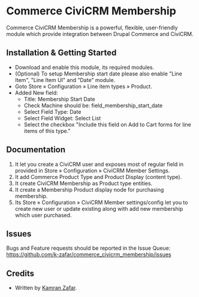 Commerce CiviCRM Membership
===============

Commerce CiviCRM Membership is a powerful, flexible, user-friendly module which provide integration between Drupal Commerce and CiviCRM.

Installation & Getting Started
------------------------------

- Download and enable this module, its required modules.
- (Optional) To setup Membership start date please also enable "Line Item", "Line Item UI" and "Date" module.
- Goto  Store » Configuration » Line item types » Product.
- Added New field:
  - Title: Membership Start Date
  - Check Machine should be: field_membership_start_date
  - Select Field Type: Date
  - Select Field Widget: Select List
  - Select the checkbox "Include this field on Add to Cart forms for line items of this type."


Documentation
-------------

1. It let you create a CiviCRM user and exposes most of regular field in provided in Store » Configuration » CiviCRM Member Settings.
2. It add Commerce Product Type and Product Display (content type).
3. It create CiviCRM Membership as Product type entities.
4. It create a Membership Product display node for purchasing membership.
5. Its  Store » Configuration » CiviCRM Member settings/config let you to create new user or update existing along with add new membership which user purchased.

Issues
------

Bugs and Feature requests should be reported in the Issue Queue:
https://github.com/k-zafar/commerce_civicrm_membership/issues

Credits
-------

- Written by [Kamran Zafar](https://github.com/k-zafar).
